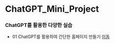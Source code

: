 # ChatGPT_Mini_Project

### ChatGPT를 활용한 다양한 실습
 * 01 ChatGPT를 활용하여 간단한 홈페이지 만들기 [이동](https://github.com/sgnoh/ChatGPT/edit/main/README.md/mypage01.html.html)
